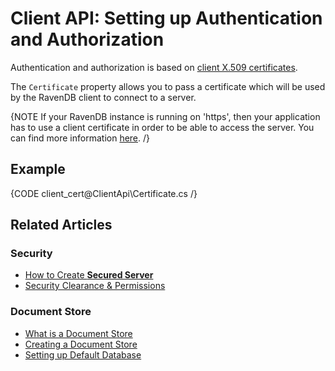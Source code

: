 # Client API: Setting up Authentication and Authorization

Authentication and authorization is based on [client X.509 certificates](../server/security/authorization/security-clearance-and-permissions).

The `Certificate` property allows you to pass a certificate which will be used by the RavenDB client to connect to a server. 

{NOTE If your RavenDB instance is running on 'https', then your application has to use a client certificate in order to be able to access the server. You can find more information [here](../server/security/overview). /}

## Example

{CODE client_cert@ClientApi\Certificate.cs /}

## Related Articles

### Security

- [How to Create **Secured Server**](../server/security/overview)
- [Security Clearance & Permissions](../server/security/authorization/security-clearance-and-permissions)

### Document Store

- [What is a Document Store](../client-api/what-is-a-document-store)
- [Creating a Document Store](../client-api/creating-document-store)
- [Setting up Default Database](../client-api/setting-up-default-database)
